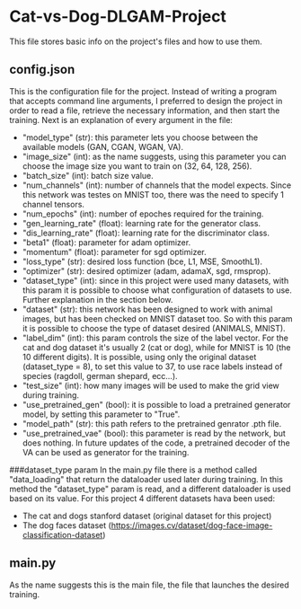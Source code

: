 # Cat-vs-Dog-DLGAM-Project

This file stores basic info on the project's files and how to use them.

## config.json
This is the configuration file for the project. Instead of writing a program that accepts command line arguments, I preferred to design the project in order to read a file, retrieve the necessary information, and then start the training. Next is an explanation of every argument in the file:
- "model_type" (str):  this parameter lets you choose between the available models (GAN, CGAN, WGAN, VA).
- "image_size" (int):  as the name suggests, using this parameter you can choose the image size you want to train on (32, 64, 128, 256).
- "batch_size" (int):  batch size value.
- "num_channels" (int):  number of channels that the model expects. Since this network was testes on MNIST too, there was the need to specify 1 channel tensors.  
- "num_epochs" (int):  number of epoches required for the training.
- "gen_learning_rate" (float):  learning rate for the generator class.
- "dis_learning_rate" (float):  learning rate for the discriminator class.
- "beta1" (float):  parameter for adam optimizer.
- "momentum" (float):  parameter for sgd optimizer.
- "loss_type" (str):  desired loss function (bce, L1, MSE, SmoothL1).
- "optimizer" (str):  desired optimizer (adam, adamaX, sgd, rmsprop).
- "dataset_type" (int):  since in this project were used many datasets, with this param it is possible to choose what configuration of datasets to use. Further explanation in the section below.
- "dataset" (str):  this network has been designed to work with animal images, but has been checked on MNIST dataset too. So with this param it is possible to choose the type of dataset desired (ANIMALS, MNIST).
- "label_dim" (int):  this param controls the size of the label vector. For the cat and dog dataset it's usually 2 (cat or dog), while for MNIST is 10 (the 10 different digits). It is possible, using only the original dataset (dataset_type = 8), to set this value to 37, to use race labels instead of species (ragdoll, german shepard, ecc...).
- "test_size" (int):  how many images will be used to make the grid view during training.
- "use_pretrained_gen" (bool):  it is possible to load a pretrained generator model, by setting this parameter to "True".
- "model_path" (str):  this path refers to the pretrained genrator .pth file.
- "use_pretrained_vae" (bool): this parameter is read by the network, but does nothing. In future updates of the code, a pretrained decoder of the VA can be used as generator for the training.

###dataset_type param
In the main.py file there is a method called "data_loading" that return the dataloader used later during training. In this method the "dataset_type" param is read, and a different dataloader is used based on its value.
For this project 4 different datasets hava been used:
- The cat and dogs stanford dataset (original dataset for this project)
- The dog faces dataset (https://images.cv/dataset/dog-face-image-classification-dataset)

## main.py
As the name suggests this is the main file, the file that launches the desired training. 
